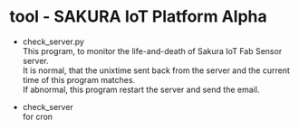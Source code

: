 # tool - SAKURA IoT Platform Alpha

- check_server.py <br/>
This program, to monitor the life-and-death of Sakura IoT Fab Sensor server. <br/>
It is normal, that the unixtime sent back from the server and the current time of this program matches. <br/>
If abnormal, this program restart the server and send the email. <br/>

- check_server <br/>
for cron <br/>
